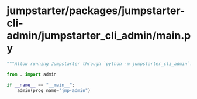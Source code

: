 # jumpstarter/packages/jumpstarter-cli-admin/jumpstarter_cli_admin/__main__.py

```python
"""Allow running Jumpstarter through `python -m jumpstarter_cli_admin`."""

from . import admin

if __name__ == "__main__":
    admin(prog_name="jmp-admin")

```